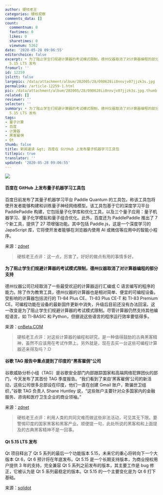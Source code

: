```yaml
---
author: 硬核老王
categories: 硬核观察
comments_data: []
count:
  commentnum: 0
  favtimes: 0
  likes: 0
  sharetimes: 0
  viewnum: 5262
date: '2020-05-28 09:06:55'
editorchoice: false
excerpt: • 为了阻止学生们规避计算器的考试模式限制，德州仪器取消了对计算器编程的部分支持 • 谷歌 TAG 报告中重点提到了印度的“黑客雇佣”公司 • Qt
  5.15 LTS 发布
fromurl: ''
id: 12259
islctt: false
largepic: /data/attachment/album/202005/28/090628ii0nnvjv07jjzk3s.jpg
permalink: /article-12259-1.html
pic: /data/attachment/album/202005/28/090628ii0nnvjv07jjzk3s.jpg.thumb.jpg
related: []
reviewer: ''
selector: ''
summary: • 为了阻止学生们规避计算器的考试模式限制，德州仪器取消了对计算器编程的部分支持 • 谷歌 TAG 报告中重点提到了印度的“黑客雇佣”公司 • Qt
  5.15 LTS 发布
tags:
- 量子计算
- 百度
- 计算器
- 黑客雇佣
- Qt
thumb: false
title: 新闻速读 &gt; 百度在 GitHub 上发布量子机器学习工具包
titlepic: true
translator: ''
updated: '2020-05-28 09:06:55'
---
```


![](/data/attachment/album/202005/28/090628ii0nnvjv07jjzk3s.jpg)


#### 百度在 GitHub 上发布量子机器学习工具包


百度日前发布了其量子机器学习平台 Paddle Quantum 的工具包，称该工具包将使开发者能够构建和训练量子神经网络模型。该工具包基于它的深度学习平台 PaddlePaddle 构建，它包括量子化学库和优化工具，以及三个量子应用：量子机器学习、量子化学模拟和量子组合优化。此外，百度还为 PaddlePaddle 推出了 7 个新工具，提供了 27 项增强功能。其中包括 Paddle.js，这是一个深度学习的 JapaScript 库，它将使开发者能够在浏览器内使用 AI 或微信等应用中的智能小程序。


来源：[zdnet](https://www.zdnet.com/article/baidu-releases-quantum-machine-learning-toolkit-on-github/)



> 
> 硬核老王点评：这一点，厉害了。好好的做点有用的事情多好。
> 
> 
> 


#### 为了阻止学生们规避计算器的考试模式限制，德州仪器取消了对计算器编程的部分支持


德州仪器公司已经取消了一些最受欢迎的计算器运行汇编或 C 语言编写的程序的能力。除了作为教育工具，德州仪器的计算器也是相对简单、便宜的可编程设备。受影响的计算器包括流行的 TI-84 Plus CE、TI-83 Plus CE-T 和 TI-83 Premium CE。可编程功能在设备的最新固件更新中消失，升级后目前还没有办法回滚。这一改变是为了阻止学生们规避计算器的考试模式限制。尽管计算器仍然支持其他编程语言，如 TI-BASIC 和 Python，但据说这些语言的程序运行效率要低得多。


来源：[cnBeta.COM](https://www.cnbeta.com/articles/tech/984039.htm)



> 
> 硬核老王点评：对这些计算器的编程和研究，是一种值得鼓励的古典黑客精神，虽然不应该用在考试作弊上。另外就是，现在去买一台这些可编程计算器还来得及吗？:D
> 
> 
> 


#### 谷歌 TAG 报告中重点提到了印度的“黑客雇佣”公司


谷歌威胁分析小组（TAG）是谷歌安全部门内部跟踪国家和高端网络犯罪团伙的部门，今天发布了其首份 TAG 季度报告。“我们看到了来自‘黑客雇佣’公司的新活动，这些公司很多总部设在印度，他们一直在创建 Gmail 账户，欺骗世卫组织，”谷歌 TAG 负责人 Shane Huntley 说，“这些账户主要针对众多国家内的金融服务、咨询和医疗卫生企业的商业领袖。”


来源：[zdnet](https://www.zdnet.com/article/google-highlights-indian-hack-for-hire-companies-in-new-tag-report/)



> 
> 硬核老王点评：利用人类的共同灾难而做这些非法活动，可见其无下限。要警惕印度的国家黑客和黑客产业。顺便提一句，此处所说的黑客和和上面提及的古典黑客精神不是一回事。
> 
> 
> 


#### Qt 5.15 LTS 发布


Qt 项目释出了 Qt 5 系列的最后一个功能版本 5.15，未来它的重心将转向下一个大版本 Qt 6，Qt 6 预计将在年底发布。Qt 5.15 是一个长期支持版本，为商业授权用户提供 3 年的支持，完全兼容 Qt 5 系列之前发布的版本，其主要工作是 bug 修正，它被认为是 Qt 5 系列最稳定的版本。Qt 5.15 的一个主要变化是为 Qt 6 打下基础。


来源：[solidot](https://www.solidot.org/story?sid=64481)